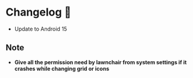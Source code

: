 # Changelog 🎉

- Update to Android 15

## Note
- **Give all the permission need by lawnchair from system settings if it crashes while changing grid or icons**